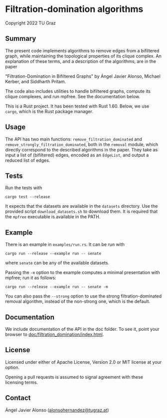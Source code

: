 # Filtration-domination algorithms
Copyright 2022 TU Graz

## Summary

The present code implements algorithms to remove edges from a bifiltered graph,
while maintaining the topological properties of its clique complex. An
explanation of these terms, and a description of the algorithms, are in the
paper

"Filtration-Domination in Bifiltered Graphs"
by Ángel Javier Alonso, Michael Kerber, and Siddharth Pritam.

The code also includes utilities to handle bifiltered graphs, compute its clique
complexes, and run mpfree. See the documentation below.

This is a Rust project. It has been tested with Rust 1.60. Below, we use
`cargo`, which is the Rust package manager.

## Usage

The API has two main functions: `remove_filtration_dominated` and
`remove_strongly_filtration_dominated`, both in the `removal` module, which
directly correspond to the described algorithms in the paper. They take as input
a list of (bifiltered) edges, encoded as an ``EdgeList``, and output a reduced
list of edges.

## Tests

Run the tests with
```shell
cargo test --release
```
It expects that the datasets are available in the `datasets` directory.
Use the provided script `download_datasets.sh` to download them.
It is required that the `mpfree` executable is available in the PATH.

## Example

There is an example in `examples/run.rs`. It can be run with
```shell
cargo run --release --example run -- senate
```
where `senate` can be any of the available datasets.

Passing the `-m` option to the example
computes a minimal presentation with mpfree; run it as follows:
```shell
cargo run --release --example run -- senate -m
```

You can also pass the `--strong` option to use the strong filtration-dominated
removal algorithm, instead of the non-strong one, which is the default.

## Documentation

We include documentation of the API in the doc folder. To see it, point your
browser to
[doc/filtration_domination/index.html](doc/filtration_domination/index.html).

## License

Licensed under either of Apache License, Version 2.0 or MIT license at your
option.

Opening a pull requests is assumed to signal agreement with these licensing
terms.


## Contact

Ángel Javier Alonso (alonsohernandez@tugraz.at)
